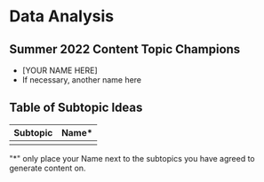 # Data Analysis

## Summer 2022 Content Topic Champions
* [YOUR NAME HERE]
* If necessary, another name here

## Table of Subtopic Ideas
| Subtopic | Name*    | 
| ----- | --------|
|  | |


"*" only place your Name next to the subtopics you have agreed to generate content on.
